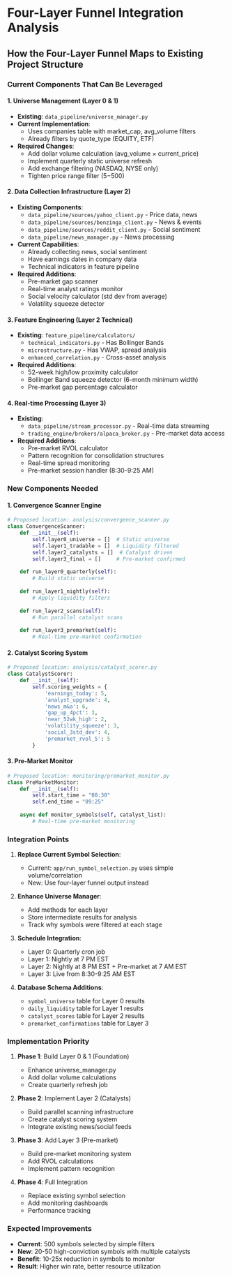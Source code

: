 # Four-Layer Funnel Integration Analysis

## How the Four-Layer Funnel Maps to Existing Project Structure

### Current Components That Can Be Leveraged

#### 1. Universe Management (Layer 0 & 1)
- **Existing**: `data_pipeline/universe_manager.py`
- **Current Implementation**: 
  - Uses companies table with market_cap, avg_volume filters
  - Already filters by quote_type (EQUITY, ETF)
- **Required Changes**:
  - Add dollar volume calculation (avg_volume × current_price)
  - Implement quarterly static universe refresh
  - Add exchange filtering (NASDAQ, NYSE only)
  - Tighten price range filter ($5-$500)

#### 2. Data Collection Infrastructure (Layer 2)
- **Existing Components**:
  - `data_pipeline/sources/yahoo_client.py` - Price data, news
  - `data_pipeline/sources/benzinga_client.py` - News & events
  - `data_pipeline/sources/reddit_client.py` - Social sentiment
  - `data_pipeline/news_manager.py` - News processing
- **Current Capabilities**:
  - Already collecting news, social sentiment
  - Have earnings dates in company data
  - Technical indicators in feature pipeline
- **Required Additions**:
  - Pre-market gap scanner
  - Real-time analyst ratings monitor
  - Social velocity calculator (std dev from average)
  - Volatility squeeze detector

#### 3. Feature Engineering (Layer 2 Technical)
- **Existing**: `feature_pipeline/calculators/`
  - `technical_indicators.py` - Has Bollinger Bands
  - `microstructure.py` - Has VWAP, spread analysis
  - `enhanced_correlation.py` - Cross-asset analysis
- **Required Additions**:
  - 52-week high/low proximity calculator
  - Bollinger Band squeeze detector (6-month minimum width)
  - Pre-market gap percentage calculator

#### 4. Real-time Processing (Layer 3)
- **Existing**: 
  - `data_pipeline/stream_processor.py` - Real-time data streaming
  - `trading_engine/brokers/alpaca_broker.py` - Pre-market data access
- **Required Additions**:
  - Pre-market RVOL calculator
  - Pattern recognition for consolidation structures
  - Real-time spread monitoring
  - Pre-market session handler (8:30-9:25 AM)

### New Components Needed

#### 1. Convergence Scanner Engine
```python
# Proposed location: analysis/convergence_scanner.py
class ConvergenceScanner:
    def __init__(self):
        self.layer0_universe = []  # Static universe
        self.layer1_tradable = []  # Liquidity filtered
        self.layer2_catalysts = []  # Catalyst driven
        self.layer3_final = []     # Pre-market confirmed
        
    def run_layer0_quarterly(self):
        # Build static universe
        
    def run_layer1_nightly(self):
        # Apply liquidity filters
        
    def run_layer2_scans(self):
        # Run parallel catalyst scans
        
    def run_layer3_premarket(self):
        # Real-time pre-market confirmation
```

#### 2. Catalyst Scoring System
```python
# Proposed location: analysis/catalyst_scorer.py
class CatalystScorer:
    def __init__(self):
        self.scoring_weights = {
            'earnings_today': 5,
            'analyst_upgrade': 4,
            'news_m&a': 6,
            'gap_up_4pct': 3,
            'near_52wk_high': 2,
            'volatility_squeeze': 3,
            'social_3std_dev': 4,
            'premarket_rvol_5': 5
        }
```

#### 3. Pre-Market Monitor
```python
# Proposed location: monitoring/premarket_monitor.py
class PreMarketMonitor:
    def __init__(self):
        self.start_time = "08:30"
        self.end_time = "09:25"
        
    async def monitor_symbols(self, catalyst_list):
        # Real-time pre-market monitoring
```

### Integration Points

1. **Replace Current Symbol Selection**:
   - Current: `app/run_symbol_selection.py` uses simple volume/correlation
   - New: Use four-layer funnel output instead

2. **Enhance Universe Manager**:
   - Add methods for each layer
   - Store intermediate results for analysis
   - Track why symbols were filtered at each stage

3. **Schedule Integration**:
   - Layer 0: Quarterly cron job
   - Layer 1: Nightly at 7 PM EST
   - Layer 2: Nightly at 8 PM EST + Pre-market at 7 AM EST
   - Layer 3: Live from 8:30-9:25 AM EST

4. **Database Schema Additions**:
   - `symbol_universe` table for Layer 0 results
   - `daily_liquidity` table for Layer 1 results
   - `catalyst_scores` table for Layer 2 results
   - `premarket_confirmations` table for Layer 3

### Implementation Priority

1. **Phase 1**: Build Layer 0 & 1 (Foundation)
   - Enhance universe_manager.py
   - Add dollar volume calculations
   - Create quarterly refresh job

2. **Phase 2**: Implement Layer 2 (Catalysts)
   - Build parallel scanning infrastructure
   - Create catalyst scoring system
   - Integrate existing news/social feeds

3. **Phase 3**: Add Layer 3 (Pre-market)
   - Build pre-market monitoring system
   - Add RVOL calculations
   - Implement pattern recognition

4. **Phase 4**: Full Integration
   - Replace existing symbol selection
   - Add monitoring dashboards
   - Performance tracking

### Expected Improvements

- **Current**: 500 symbols selected by simple filters
- **New**: 20-50 high-conviction symbols with multiple catalysts
- **Benefit**: 10-25x reduction in symbols to monitor
- **Result**: Higher win rate, better resource utilization